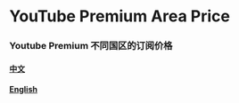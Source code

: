# YouTube Premium Area Price

### Youtube Premium 不同国区的订阅价格

#### [中文](https://github.com/ender-zhao/YT-Premium-Area-price/tree/main/Language/Chinese)

#### [English](https://github.com/ender-zhao/YT-Premium-Area-price/tree/main/Language/English)
